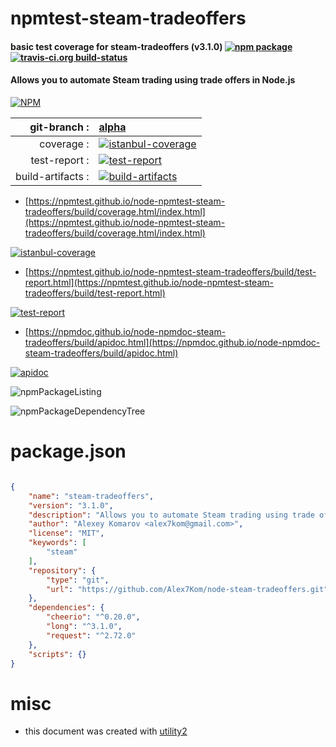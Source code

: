 # npmtest-steam-tradeoffers

#### basic test coverage for  steam-tradeoffers (v3.1.0)  [![npm package](https://img.shields.io/npm/v/npmtest-steam-tradeoffers.svg?style=flat-square)](https://www.npmjs.org/package/npmtest-steam-tradeoffers) [![travis-ci.org build-status](https://api.travis-ci.org/npmtest/node-npmtest-steam-tradeoffers.svg)](https://travis-ci.org/npmtest/node-npmtest-steam-tradeoffers)

#### Allows you to automate Steam trading using trade offers in Node.js

[![NPM](https://nodei.co/npm/steam-tradeoffers.png?downloads=true&downloadRank=true&stars=true)](https://www.npmjs.com/package/steam-tradeoffers)

| git-branch : | [alpha](https://github.com/npmtest/node-npmtest-steam-tradeoffers/tree/alpha)|
|--:|:--|
| coverage : | [![istanbul-coverage](https://npmtest.github.io/node-npmtest-steam-tradeoffers/build/coverage.badge.svg)](https://npmtest.github.io/node-npmtest-steam-tradeoffers/build/coverage.html/index.html)|
| test-report : | [![test-report](https://npmtest.github.io/node-npmtest-steam-tradeoffers/build/test-report.badge.svg)](https://npmtest.github.io/node-npmtest-steam-tradeoffers/build/test-report.html)|
| build-artifacts : | [![build-artifacts](https://npmtest.github.io/node-npmtest-steam-tradeoffers/glyphicons_144_folder_open.png)](https://github.com/npmtest/node-npmtest-steam-tradeoffers/tree/gh-pages/build)|

- [https://npmtest.github.io/node-npmtest-steam-tradeoffers/build/coverage.html/index.html](https://npmtest.github.io/node-npmtest-steam-tradeoffers/build/coverage.html/index.html)

[![istanbul-coverage](https://npmtest.github.io/node-npmtest-steam-tradeoffers/build/screenCapture.buildCi.browser.%252Ftmp%252Fbuild%252Fcoverage.lib.html.png)](https://npmtest.github.io/node-npmtest-steam-tradeoffers/build/coverage.html/index.html)

- [https://npmtest.github.io/node-npmtest-steam-tradeoffers/build/test-report.html](https://npmtest.github.io/node-npmtest-steam-tradeoffers/build/test-report.html)

[![test-report](https://npmtest.github.io/node-npmtest-steam-tradeoffers/build/screenCapture.buildCi.browser.%252Ftmp%252Fbuild%252Ftest-report.html.png)](https://npmtest.github.io/node-npmtest-steam-tradeoffers/build/test-report.html)

- [https://npmdoc.github.io/node-npmdoc-steam-tradeoffers/build/apidoc.html](https://npmdoc.github.io/node-npmdoc-steam-tradeoffers/build/apidoc.html)

[![apidoc](https://npmdoc.github.io/node-npmdoc-steam-tradeoffers/build/screenCapture.buildCi.browser.%252Ftmp%252Fbuild%252Fapidoc.html.png)](https://npmdoc.github.io/node-npmdoc-steam-tradeoffers/build/apidoc.html)

![npmPackageListing](https://npmtest.github.io/node-npmtest-steam-tradeoffers/build/screenCapture.npmPackageListing.svg)

![npmPackageDependencyTree](https://npmtest.github.io/node-npmtest-steam-tradeoffers/build/screenCapture.npmPackageDependencyTree.svg)



# package.json

```json

{
    "name": "steam-tradeoffers",
    "version": "3.1.0",
    "description": "Allows you to automate Steam trading using trade offers in Node.js",
    "author": "Alexey Komarov <alex7kom@gmail.com>",
    "license": "MIT",
    "keywords": [
        "steam"
    ],
    "repository": {
        "type": "git",
        "url": "https://github.com/Alex7Kom/node-steam-tradeoffers.git"
    },
    "dependencies": {
        "cheerio": "^0.20.0",
        "long": "^3.1.0",
        "request": "^2.72.0"
    },
    "scripts": {}
}
```



# misc
- this document was created with [utility2](https://github.com/kaizhu256/node-utility2)
